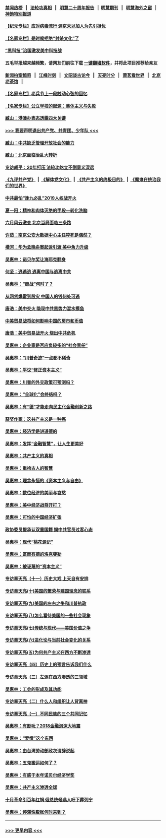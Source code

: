 #### [禁闻热榜](热点新闻.md?=0)  &nbsp;&nbsp;|&nbsp;&nbsp; [法轮功真相](https://github.com/gfw-breaker/truth/blob/master/README.md?=0) &nbsp;&nbsp;|&nbsp;&nbsp; [明慧二十周年报告](https://github.com/gfw-breaker/mh-reports/blob/master/README.md?=0) &nbsp;&nbsp;|&nbsp;&nbsp;[明慧期刊](https://github.com/gfw-breaker/mh-qikan) &nbsp;&nbsp;|&nbsp;&nbsp; [明慧海外之窗](https://github.com/gfw-breaker/mh-news/blob/master/README.md?=0) &nbsp;&nbsp;|&nbsp;&nbsp; [神韵特别报道](https://github.com/gfw-breaker/mh-news/blob/master/shenyun.md?=0)
#### [【纪元专栏】应对病毒流行 渥京未以加人为先引担忧](../pages/nsc423/n11875714.md?t=03050902) 
#### [【名家专栏】是时候拒绝“封杀文化”了](../pages/nsc423/n11814093.md?t=03050902) 
#### [“黑科技”治国激发美中科技战](../pages/nsc423/n11638056.md?t=03050902) 
#### 五毛举报越来越频繁，请网友们前往下载 [一键翻墙软件](https://github.com/gfw-breaker/ssr-accounts)，并将此项目推荐给亲友
#### [新闻拍案惊奇](https://github.com/gfw-breaker/banned-news/blob/master/pages/link4.md) &nbsp;&nbsp;|&nbsp;&nbsp; [江峰时刻](https://github.com/gfw-breaker/banned-news/blob/master/pages/link4.md) &nbsp;&nbsp;|&nbsp;&nbsp; [文昭谈古论今](https://github.com/gfw-breaker/banned-news/blob/master/pages/link4.md) &nbsp;&nbsp;|&nbsp;&nbsp; [天亮时分](https://github.com/gfw-breaker/banned-news/blob/master/pages/link4.md) &nbsp;&nbsp;|&nbsp;&nbsp; [萧茗看世界](https://github.com/gfw-breaker/banned-news/blob/master/pages/link4.md) &nbsp;&nbsp;|&nbsp;&nbsp; [北京老茶馆](https://github.com/gfw-breaker/banned-news/blob/master/pages/link4.md) &nbsp;&nbsp;|&nbsp;&nbsp; 
#### [【名家专栏】老兵节上一段触动心弦的回忆](../pages/nsc423/n11646016.md?t=03050902) 
#### [【名家专栏】公立学校的起源：集体主义与失败](../pages/nsc423/n11601833.md?t=03050902) 
#### [臧山：港澳办表态透露四大关键](../pages/nsc423/n11421628.md?t=03050902) 
#### [>>> 我要声明退出共产党、共青团、少年队 <<<](https://github.com/begood0513/goodnews/blob/master/quit/letter.md) 
#### [臧山：中共缺乏管理开放社会的能力](../pages/nsc423/n11407457.md?t=03050902) 
#### [臧山：北京面临治乱大转折](../pages/nsc423/n11406895.md?t=03050902) 
#### [专访胡平：20年打压 法轮功屹立不倒意义深远](../pages/nsc423/n11398800.md?t=03050902) 
#### [《九评共产党》](https://github.com/begood0513/9ping.md/blob/master/README.md) &nbsp;|&nbsp; [《解体党文化》](../../../../jtdwh.md/blob/master/README.md)  &nbsp;|&nbsp; [《共产主义的终极目的》](../../../../gczydzjmd.md/blob/master/README.md) &nbsp;|&nbsp; [《魔鬼在统治我们的世界》](../../../../mgztzwmdsj.md/blob/master/README.md) 
#### [中共最怕“逢九必乱”2019人权战开火](../pages/nsc423/n11385248.md?t=03050902) 
#### [夏一阳：精神和肉体灭绝的手段—转化洗脑](../pages/nsc423/n11368250.md?t=03050902) 
#### [六月风云激变 北京当局面临三条路](../pages/nsc423/n11313668.md?t=03050902) 
#### [许茹：南京公安大数据中心主任猝死是偶然？](../pages/nsc423/n11064744.md?t=03050902) 
#### [横河：华为孟晚舟案起诉引渡 美中角力升级](../pages/nsc423/n11027230.md?t=03050902) 
#### [吴惠林：诺贝尔奖让海耶克翻身](../pages/nsc423/n10890049.md?t=03050902) 
#### [何坚：逃逃逃 逃离中国与逃离中共](../pages/nsc423/n10592891.md?t=03050902) 
#### [吴惠林：“商战”何时了？](../pages/nsc423/n10573558.md?t=03050902) 
#### [从网贷爆雷到股灾 中国人的钱何处可逃](../pages/nsc423/n10572800.md?t=03050902) 
#### [唐浩：美中交火 隐现中共黑势力混水摸鱼](../pages/nsc423/n10544040.md?t=03050902) 
#### [中美贸易战将如何影响中国的房市和币值](../pages/nsc423/n10543697.md?t=03050902) 
#### [唐浩：美中贸易战开火 烧出中共危机](../pages/nsc423/n10540126.md?t=03050902) 
#### [吴惠林：企业家是否应负较多的“社会责任”](../pages/nsc423/n10535022.md?t=03050902) 
#### [吴惠林：“川普奇迹”一点都不稀奇](../pages/nsc423/n10512808.md?t=03050902) 
#### [吴惠林：平议“修正资本主义”](../pages/nsc423/n10495724.md?t=03050902) 
#### [吴惠林：川普的外交政策可预测吗？](../pages/nsc423/n10462387.md?t=03050902) 
#### [吴惠林：“全球化”会终结吗？](../pages/nsc423/n10452838.md?t=03050902) 
#### [吴惠林：有“德”才能走向民主化金融创新之路](../pages/nsc423/n10432292.md?t=03050902) 
#### [获奖作家：这共产主义是一种癌](../pages/nsc423/n10431541.md?t=03050902) 
#### [吴惠林：经济学是讲道德的](../pages/nsc423/n10398014.md?t=03050902) 
#### [吴惠林：发挥“金融智慧”，让人生更美好](../pages/nsc423/n10375019.md?t=03050902) 
#### [吴惠林：共产主义的真相](../pages/nsc423/n10351394.md?t=03050902) 
#### [吴惠林：重拾古人的智慧](../pages/nsc423/n10337691.md?t=03050902) 
#### [吴惠林：理念永恒的《资本主义与自由》](../pages/nsc423/n10316274.md?t=03050902) 
#### [吴惠林：数位经济的美丽与哀愁](../pages/nsc423/n10292946.md?t=03050902) 
#### [吴惠林：美中经济战将开打？](../pages/nsc423/n10258825.md?t=03050902) 
#### [吴惠林：可怕的中国经济扩张](../pages/nsc423/n10219147.md?t=03050902) 
#### [政协委员提承认双重国籍 揭中共官员过客心态](../pages/nsc423/n10208809.md?t=03050902) 
#### [吴惠林：现代“桃花源记”](../pages/nsc423/n10185234.md?t=03050902) 
#### [吴惠林：富而有德的洛克斐勒](../pages/nsc423/n10142264.md?t=03050902) 
#### [吴惠林：被诬蔑的“资本主义”](../pages/nsc423/n10124816.md?t=03050902) 
#### [专访章天亮（十一）历史大戏 上天自有安排](../pages/nsc423/n10094905.md?t=03050902) 
#### [专访章天亮(十)美国的繁荣与建国理念的联系](../pages/nsc423/n10094899.md?t=03050902) 
#### [专访章天亮(九)美国的左右之争和川普执政](../pages/nsc423/n10094889.md?t=03050902) 
#### [专访章天亮(八)怎么看待美国的一些社会现象](../pages/nsc423/n10094857.md?t=03050902) 
#### [专访章天亮(七)传统与现代——美国价值之争](../pages/nsc423/n10093140.md?t=03050902) 
#### [专访章天亮(六)进化论与当前社会变化的关系](../pages/nsc423/n10092036.md?t=03050902) 
#### [专访章天亮(五)为何共产主义在西方不断渗透](../pages/nsc423/n10083620.md?t=03050902) 
#### [专访章天亮（四）历史上的预言告诉我们什么](../pages/nsc423/n10083606.md?t=03050902) 
#### [专访章天亮（三）左派在西方渗透的三领域](../pages/nsc423/n10081115.md?t=03050902) 
#### [吴惠林：工会的形成及其功能](../pages/nsc423/n10080633.md?t=03050902) 
#### [专访章天亮（二）什么人和组织让人背离神](../pages/nsc423/n10076637.md?t=03050902) 
#### [专访章天亮（一）不同民族的三个共同记忆](../pages/nsc423/n10074188.md?t=03050902) 
#### [吴惠林：有影呒？2018金融泡沫大地震](../pages/nsc423/n10040534.md?t=03050902) 
#### [吴惠林：“爱情”这个东西](../pages/nsc423/n10019423.md?t=03050902) 
#### [吴惠林：由台湾劳动部政次请辞说起](../pages/nsc423/n9979679.md?t=03050902) 
#### [吴惠林：五鬼搬运如何了？](../pages/nsc423/n9925338.md?t=03050902) 
#### [吴惠林：有感于本年诺贝尔经济学奖](../pages/nsc423/n9871883.md?t=03050902) 
#### [吴惠林：共产主义渗透全球](../pages/nsc423/n9812748.md?t=03050902) 
#### [十月革命引百年红祸 俄总统候选人吁下葬列宁](../pages/nsc423/n9810182.md?t=03050902) 
#### [吴惠林：停滞性膨胀何时来到？](../pages/nsc423/n9764136.md?t=03050902) 

----
#### [ >>> 更早内容 <<< ](../indexes/nsc423-earlier.md)
